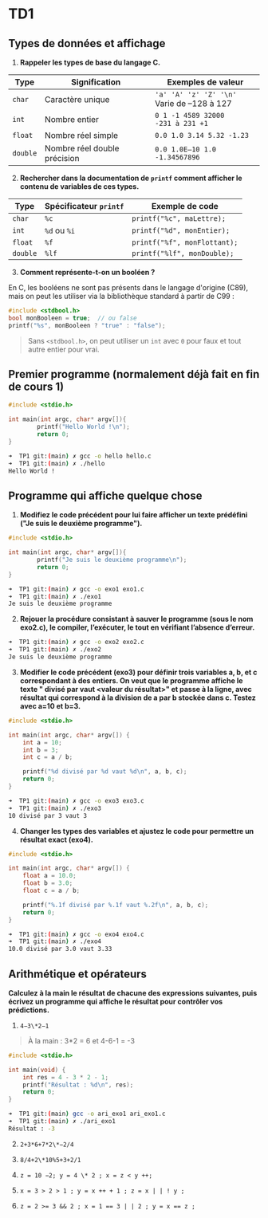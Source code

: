 # TD1

## Types de données et affichage

1. **Rappeler les types de base du langage C.**

| Type     | Signification                | Exemples de valeur                            |
| -------- | ---------------------------- | --------------------------------------------- |
| `char`   | Caractère unique             | `'a' 'A' 'z' 'Z' '\n'`<br>Varie de –128 à 127 |
| `int`    | Nombre entier                | `0 1 -1 4589 32000`<br>`-231 à 231 +1`        |
| `float`  | Nombre réel simple           | `0.0 1.0 3.14 5.32 -1.23`                     |
| `double` | Nombre réel double précision | `0.0 1.0E–10 1.0 -1.34567896`                 |

2. **Rechercher dans la documentation de `printf` comment afficher le contenu de variables de ces types.**

| Type     | Spécificateur `printf` | Exemple de code              |
| -------- | ---------------------- | ---------------------------- |
| `char`   | `%c`                   | `printf("%c", maLettre);`    |
| `int`    | `%d` ou `%i`           | `printf("%d", monEntier);`   |
| `float`  | `%f`                   | `printf("%f", monFlottant);` |
| `double` | `%lf`                  | `printf("%lf", monDouble);`  |

3. **Comment représente-t-on un booléen ?**

En C, les booléens ne sont pas présents dans le langage d'origine (C89), mais on peut les utiliser via la bibliothèque standard à partir de C99 :

```c
#include <stdbool.h>
bool monBooleen = true;  // ou false
printf("%s", monBooleen ? "true" : "false");
```

> Sans `<stdbool.h>`, on peut utiliser un `int` avec `0` pour faux et tout autre entier pour vrai.

## Premier programme (normalement déjà fait en fin de cours 1)

```c
#include <stdio.h>

int main(int argc, char* argv[]){
        printf("Hello World !\n");
        return 0;
}
```

```sh
➜  TP1 git:(main) ✗ gcc -o hello hello.c
➜  TP1 git:(main) ✗ ./hello
Hello World !
```

## Programme qui affiche quelque chose

1. **Modifiez le code précédent pour lui faire afficher un texte prédéfini ("Je suis le deuxième programme").**

```c
#include <stdio.h>

int main(int argc, char* argv[]){
        printf("Je suis le deuxième programme\n");
        return 0;
}
```

```sh
➜  TP1 git:(main) ✗ gcc -o exo1 exo1.c
➜  TP1 git:(main) ✗ ./exo1
Je suis le deuxième programme
```

2. **Rejouer la procédure consistant à sauver le programme (sous le nom exo2.c), le compiler, l’exécuter, le tout en vérifiant l’absence d’erreur.**

```sh
➜  TP1 git:(main) ✗ gcc -o exo2 exo2.c
➜  TP1 git:(main) ✗ ./exo2
Je suis le deuxième programme
```

3. **Modifier le code précédent (exo3) pour définir trois variables a, b, et c correspondant à des entiers. On veut que le programme affiche le texte "<valeur de a> divisé par <valeur de b> vaut <valeur du résultat>" et passe à la ligne, avec résultat qui correspond à la division de a par b stockée dans c. Testez avec a=10 et b=3.**

```c
#include <stdio.h>

int main(int argc, char* argv[]) {
    int a = 10;
    int b = 3;
    int c = a / b;

    printf("%d divisé par %d vaut %d\n", a, b, c);
    return 0;
}
```

```sh
➜  TP1 git:(main) ✗ gcc -o exo3 exo3.c
➜  TP1 git:(main) ✗ ./exo3
10 divisé par 3 vaut 3
```

4. **Changer les types des variables et ajustez le code pour permettre un résultat exact (exo4).**

```c
#include <stdio.h>

int main(int argc, char* argv[]) {
    float a = 10.0;
    float b = 3.0;
    float c = a / b;

    printf("%.1f divisé par %.1f vaut %.2f\n", a, b, c);
    return 0;
}
```

```sh
➜  TP1 git:(main) ✗ gcc -o exo4 exo4.c
➜  TP1 git:(main) ✗ ./exo4
10.0 divisé par 3.0 vaut 3.33
```

## Arithmétique et opérateurs

**Calculez à la main le résultat de chacune des expressions suivantes, puis écrivez un programme qui affiche le résultat pour contrôler vos prédictions.**

1. `4−3\*2−1`

> À la main : 3\*2 = 6 et 4-6-1 = -3

```c
#include <stdio.h>

int main(void) {
    int res = 4 - 3 * 2 - 1;
    printf("Résultat : %d\n", res);
    return 0;
}
```

```sh
➜  TP1 git:(main) gcc -o ari_exo1 ari_exo1.c
➜  TP1 git:(main) ✗ ./ari_exo1
Résultat : -3
```

2. `2+3*6+7*2\*−2/4`

3. `8/4+2\*10%5+3+2/1`

4. `z = 10 −2; y = 4 \* 2 ; x = z < y ++;`

5. `x = 3 > 2 > 1 ; y = x ++ + 1 ; z = x | | ! y ;`

6. `z = 2 >= 3 && 2 ; x = 1 == 3 | | 2 ; y = x == z ;`
